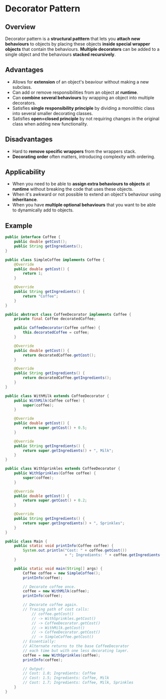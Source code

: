 # Decorator Pattern
## Overview
Decorator pattern is a **structural patttern** that lets you **attach new behaviours** 
to objects by placing these objects **inside special wrapper objects** that contain the behaviours.
**Multiple decorators** can be added to a single object and the behaviours **stacked recursively**.

## Advantages
- Allows for **extension** of an object's beaviour without making a new subclass.
- Can add or remove responsibilities from an object at **runtime**.
- Can **combine several behaviours** by wrapping an object into multiple decorators.
- Satisfies **single responsibility principle** by dividing a monolithic class into several smaller decorating classes.
- Satisfies **open=closed principle** by not requiring changes in the original class when adding new functionality.

## Disadvantages
- Hard to **remove specific wrappers** from the wrappers stack.
- **Decorating order** often matters, introducing complexity with ordering.

## Applicability
- When you need to be able to **assign extra behaviours to objects** at **runtime** without breaking the code that uses these objects.
- When it's awkward or not possible to extend an object's behaviour using **inheritance**.
- When you have **multiple optional behaviours** that you want to be able to dynamically add to objects.

## Example
```java
public interface Coffee {
    public double getCost();
    public String getIngredients();
}

public class SimpleCoffee implements Coffee {
    @Override
    public double getCost() {
        return 1;
    }

    @Override
    public String getIngredients() {
        return "Coffee";
    }
}

public abstract class CoffeeDecorator implements Coffee {
    private final Coffee decoratedCoffee;

    public CoffeeDecorator(Coffee coffee) {
        this.decoratedCoffee = coffee;
    }

    @Override
    public double getCost() {
        return decoratedCoffee.getCost();
    }

    @Override
    public String getIngredients() {
        return decoratedCoffee.getIngredients();
    }
}

public class WithMilk extends CoffeeDecorator {
    public WithMilk(Coffee coffee) {
        super(coffee);
    }

    @Override
    public double getCost() {
        return super.getCost() + 0.5;
    }

    @Override
    public String getIngredients() {
        return super.getIngredients() + ", Milk";
    }
}

public class WithSprinkles extends CoffeeDecorator {
    public WithSprinkles(Coffee coffee) {
        super(coffee);
    }

    @Override
    public double getCost() {
        return super.getCost() + 0.2;
    }

    @Override
    public String getIngredients() {
        return super.getIngredients() + ", Sprinkles";
    }
}

public class Main {
    public static void printInfo(Coffee coffee) {
        System.out.println("Cost: " + coffee.getCost())
                           + "; Ingredients: " + coffee.getIngredients());
    }

    public static void main(String[] args) {
        Coffee coffee = new SimpleCoffee();
        printInfo(coffee);

        // Decorate coffee once.
        coffee = new WithMilk(coffee);
        printInfo(coffee);

        // Decorate coffee again.
        // Tracing path of cost calls:
            // coffee.getCost()
            // -> WithSprinkles.getCost()
            // -> CoffeeDecorator.getCost()
            // -> WithMilk.getCost()
            // -> CoffeeDecorator.getCost()
            // -> SimpleCoffee.getCost()
        // Essentially: 
        // Alternate returns to the base CoffeeDecorator
        // each time but with one less decorating layer.
        coffee = new WithSprinkles(coffee);
        printInfo(coffee);

        // Output:
        // Cost: 1.0; Ingredients: Coffee
        // Cost: 1.5; Ingredients: Coffee, Milk
        // Cost: 1.7; Ingredients: Coffee, Milk, Sprinkles
    }
}
```